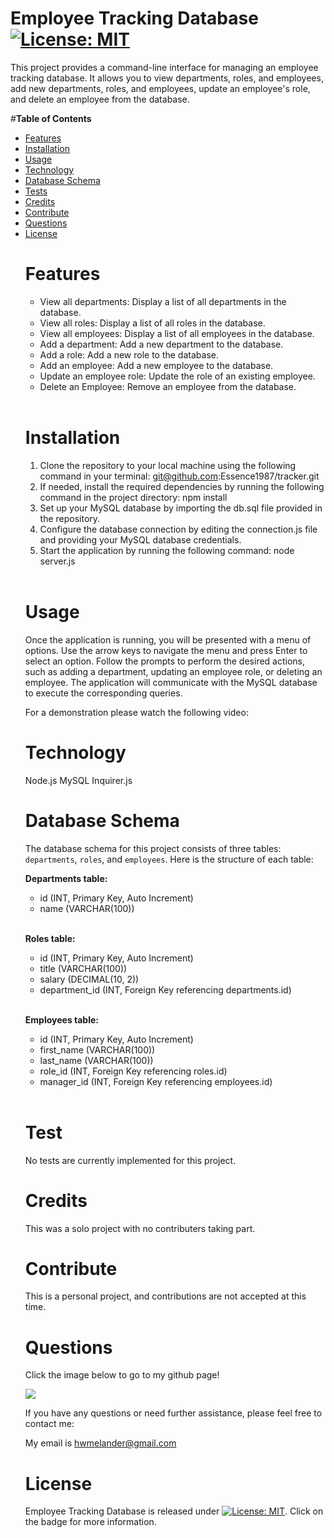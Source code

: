 # **Employee Tracking Database** [![License: MIT](https://img.shields.io/badge/License-MIT-yellow.svg)](https://opensource.org/licenses/MIT)

This project provides a command-line interface for managing an employee tracking database. It allows you to view departments, roles, and employees, add new departments, roles, and employees, update an employee's role, and delete an employee from the database.

#**Table of Contents**<br><ul><li>[Features](#features)</li><li>[Installation](#installation)</li><li>[Usage](#usage)</li><li>[Technology](#technology)</li><li>[Database Schema](#database-schema)</li><li>[Tests](#tests)</li><li>[Credits](#credits)</li><li>[Contribute](#contribute)</li><li>[Questions](#questions)</li><li>[License](#license)</li>

# **Features**

- View all departments: Display a list of all departments in the database.
- View all roles: Display a list of all roles in the database.
- View all employees: Display a list of all employees in the database.
- Add a department: Add a new department to the database.
- Add a role: Add a new role to the database.
- Add an employee: Add a new employee to the database.
- Update an employee role: Update the role of an existing employee.
- Delete an Employee: Remove an employee from the database.
</br></br>

# **Installation**

1. Clone the repository to your local machine using the following command in your terminal: git@github.com:Essence1987/tracker.git
2. If needed, install the required dependencies by running the following command in the project directory: npm install
3. Set up your MySQL database by importing the db.sql file provided in the repository.
4. Configure the database connection by editing the connection.js file and providing your MySQL database credentials.
5. Start the application by running the following command: node server.js</br></br>

# **Usage**

Once the application is running, you will be presented with a menu of options. Use the arrow keys to navigate the menu and press Enter to select an option. Follow the prompts to perform the desired actions, such as adding a department, updating an employee role, or deleting an employee. The application will communicate with the MySQL database to execute the corresponding queries.

For a demonstration please watch the following video:

# **Technology**

Node.js
MySQL
Inquirer.js

# **Database Schema**

The database schema for this project consists of three tables: `departments`, `roles`, and `employees`. Here is the structure of each table:

**Departments table:**

 * id (INT, Primary Key, Auto Increment)
 * name (VARCHAR(100))</br></br>

**Roles table:**



* id (INT, Primary Key, Auto Increment)
* title (VARCHAR(100))
* salary (DECIMAL(10, 2))
* department_id (INT, Foreign Key referencing departments.id)</br></br>


**Employees table:**

* id (INT, Primary Key, Auto Increment)
* first_name (VARCHAR(100))
* last_name (VARCHAR(100))
* role_id (INT, Foreign Key referencing roles.id)
* manager_id (INT, Foreign Key referencing employees.id)</br></br>

# **Test**

No tests are currently implemented for this project.

# **Credits**

This was a solo project with no contributers taking part.

# **Contribute**

This is a personal project, and contributions are not accepted at this time.

# **Questions**

Click the image below to go to my github page!

<a href="https://github.com/essence1987"><img src="https://github-profile-summary-cards.vercel.app/api/cards/profile-details?username=essence1987&theme=default"/></a>

If you have any questions or need further assistance, please feel free to contact me:

My email is hwmelander@gmail.com

# **License**

Employee Tracking Database is released under [![License: MIT](https://img.shields.io/badge/License-MIT-yellow.svg)](https://opensource.org/licenses/MIT). Click on the badge for more information.